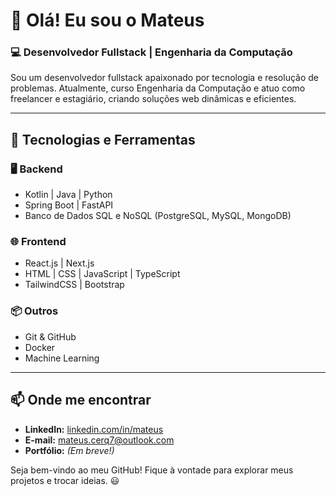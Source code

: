 # 👋 Olá! Eu sou o Mateus

### 💻 Desenvolvedor Fullstack | Engenharia da Computação

Sou um desenvolvedor fullstack apaixonado por tecnologia e resolução de problemas. Atualmente, curso Engenharia da Computação e atuo como freelancer e estagiário, criando soluções web dinâmicas e eficientes.

---

## 🚀 Tecnologias e Ferramentas

### 🖥 Backend
- Kotlin | Java | Python
- Spring Boot | FastAPI
- Banco de Dados SQL e NoSQL (PostgreSQL, MySQL, MongoDB)

### 🌐 Frontend
- React.js | Next.js
- HTML | CSS | JavaScript | TypeScript
- TailwindCSS | Bootstrap

### 📦 Outros
- Git & GitHub
- Docker
- Machine Learning
---

## 📫 Onde me encontrar
- **LinkedIn:** [linkedin.com/in/mateus](#)
- **E-mail:** [mateus.cerq7@outlook.com](#)
- **Portfólio:** *(Em breve!)*

Seja bem-vindo ao meu GitHub! Fique à vontade para explorar meus projetos e trocar ideias. 😃

